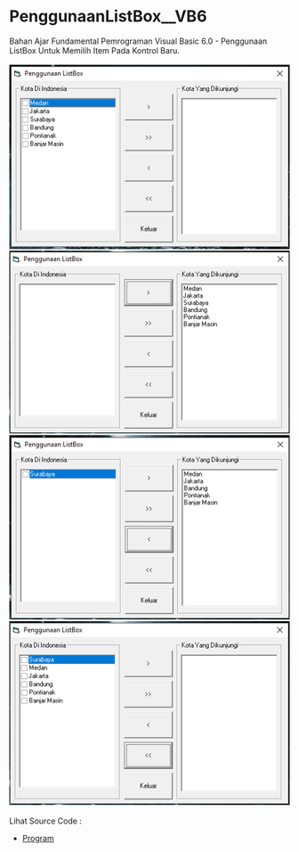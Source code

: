 # PenggunaanListBox__VB6
Bahan Ajar Fundamental Pemrograman Visual Basic 6.0 - Penggunaan ListBox Untuk Memilih Item Pada Kontrol Baru.<br><br>
<img src="https://github.com/RizkyKhapidsyah/PenggunaanListBox__VB6/blob/master/results/001.PNG">
<img src="https://github.com/RizkyKhapidsyah/PenggunaanListBox__VB6/blob/master/results/002.PNG">
<img src="https://github.com/RizkyKhapidsyah/PenggunaanListBox__VB6/blob/master/results/003.PNG">
<img src="https://github.com/RizkyKhapidsyah/PenggunaanListBox__VB6/blob/master/results/004.PNG"><br><br>
Lihat Source Code : <br>
- <a href="https://github.com/RizkyKhapidsyah/PenggunaanListBox__VB6/blob/master/FormUtama.frm">Program</a>
